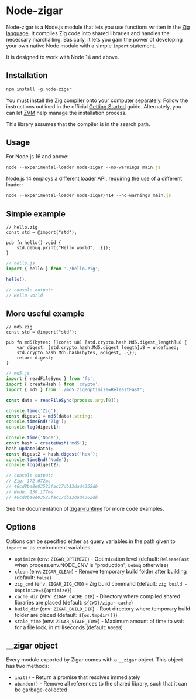 # Node-zigar

Node-zigar is a Node.js module that lets you use functions written in the
[Zig language](https://ziglang.org/). It compiles Zig code into shared libraries and handles the
necessary marshalling. Basically, it lets you gain the power of developing your own native Node
module with a simple `import` statement.

It is designed to work with Node 14 and above.

## Installation

```js
npm install -g node-zigar
```

You must install the Zig compiler onto your computer separately. Follow the instructions outlined
in the official [Getting Started](https://ziglang.org/learn/getting-started/) guide. Alternately,
you can let [ZVM](https://github.com/tristanisham/zvm) help manage the installation process.

This library assumes that the compiler is in the search path.

## Usage

For Node.js 16 and above:

```js
node --experimental-loader node-zigar --no-warnings main.js
```

Node.js 14 employs a different loader API, requiring the use of a different loader:

```js
node --experimental-loader node-zigar/n14 --no-warnings main.js
```

## Simple example

```zig
// hello.zig
const std = @import("std");

pub fn hello() void {
    std.debug.print("Hello world", .{});
}
```

```js
// hello.js
import { hello } from './hello.zig';

hello();

// console output:
// Hello world
```

## More useful example

```zig
// md5.zig
const std = @import("std");

pub fn md5(bytes: []const u8) [std.crypto.hash.Md5.digest_length]u8 {
    var digest: [std.crypto.hash.Md5.digest_length]u8 = undefined;
    std.crypto.hash.Md5.hash(bytes, &digest, .{});
    return digest;
}
```
```js
// md5.js
import { readFileSync } from 'fs';
import { createHash } from 'crypto';
import { md5 } from './md5.zig?optimize=ReleastFast';

const data = readFileSync(process.argv[0]);

console.time('Zig');
const digest1 = md5(data).string;
console.timeEnd('Zig');
console.log(digest1);

console.time('Node');
const hash = createHash('md5');
hash.update(data);
const digest2 = hash.digest('hex');
console.timeEnd('Node');
console.log(digest2);

// console output:
// Zig: 172.672ms
// 46cd8ba8e03525fac17db13dad4362db
// Node: 130.177ms
// 46cd8ba8e03525fac17db13dad4362db
```

See the documentation of [zigar-runtime](../zigar-runtime) for more code examples.

## Options

Options can be specified either as query variables in the path given to `import` or as environment
variables:

* `optimize` (env: `ZIGAR_OPTIMIZE`) - Optimization level (default: `ReleaseFast` when
process.env.NODE_ENV is "production", `Debug` otherwise)
* `clean` (env: `ZIGAR_CLEAN`) - Remove temporary build folder after building (default: `false`)
* `zig_cmd` (env: `ZIGAR_ZIG_CMD`) - Zig build command (default: `zig build -Doptimize=${optimize}`)
* `cache_dir` (env: `ZIGAR_CACHE_DIR`) - Directory where compiled shared libraries are placed (default: `${CWD}/zigar-cache`)
* `build_dir` (env: `ZIGAR_BUILD_DIR`) - Root directory where temporary build folder are placed (default: `${os.tmpdir()}`)
* `stale_time` (env: `ZIGAR_STALE_TIME`) - Maximum amount of time to wait for a file lock, in milliseconds (default: `60000`)

## __zigar object

Every module exported by Zigar comes with a `__zigar` object. This object has two methods:

* `init()` - Return a promise that resolves immediately
* `abandon()` - Remove all references to the shared library, such that it can be garbage-collected
